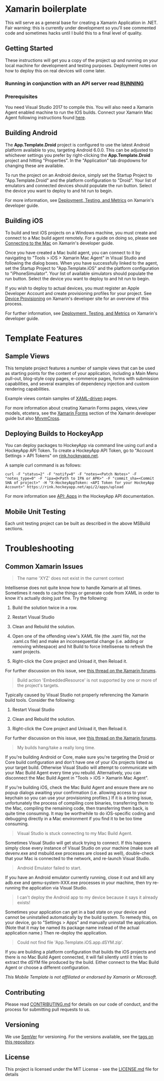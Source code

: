 # Xamarin boilerplate 

This will serve as a general base for creating a Xamarin Application in .NET. 
Fair warning: this is currently under development so you'll see commented code and sometimes hacks until I build this to a final level of quality. 
## Getting Started

These instructions will get you a copy of the project up and running on your local machine for development and testing purposes. Deployment notes on how to deploy this on real devices will come later.

### Running in conjunction with an API server read [RUNNING](https://github.com/CiBuildOrg/Xamarin-Starter/blob/master/RUNNING.md)

### Prerequisites

You need Visual Studio 2017 to compile this. 
You will also need a Xamarin Agent enabled machine to run the IOS builds. Connect your Xamarin Mac Agent following
instructions found [here](https://developer.xamarin.com/guides/ios/getting_started/installation/windows/connecting-to-mac/). 
## Building Android

The **App.Template.Droid** project is configured to use the latest Android platform available to you, targeting Android 6.0.0. This can be adjusted to whichever settings you prefer by right-clicking the **App.Template.Droid** project and hitting "Properties". In the "Application" tab dropdowns for changing these are available.

To run the project on an Android device, simply set the Startup Project to "App.Template.Droid" and the platform configuration to "Droid". Your list of emulators and connected devices should populate the run button. Select the device you want to deploy to and hit run to begin.

For more information, see [Deployment, Testing, and Metrics](https://developer.xamarin.com/guides/android/deployment,_testing,_and_metrics/) on Xamarin's developer guide.

## Building iOS

To build and test iOS projects on a Windows machine, you must create and connect to a Mac build agent remotely. For a guide on doing so, please see [Connecting to the Mac](https://developer.xamarin.com/guides/ios/getting_started/installation/windows/connecting-to-mac/) on Xamarin's developer guide.

Once you have created a Mac build agent, you can connect to it by navigating to "Tools > iOS > Xamarin Mac Agent" in Visual Studio and following the dialog boxes. When you have successfully linked to the agent, set the Startup Project to "App.Template.iOS" and the platform configuration to "iPhoneSimulator". Your list of available simulators should populate the run button. Select the device you want to deploy to and hit run to begin.

If you wish to deploy to actual devices, you must register an Apple Developer Account and create provisioning profiles for your project. See [Device Provisioning](https://developer.xamarin.com/guides/ios/getting_started/installation/device_provisioning/) on Xamarin's developer site for an overview of this process.

For further information, see [Deployment, Testing, and Metrics](https://developer.xamarin.com/guides/ios/deployment,_testing,_and_metrics/) on Xamarin's developer guide.

# Template Features

## Sample Views

This template project features a number of sample views that can be used as starting points for the content of your application, including a Main Menu pull-out, blog-style copy pages, e-commerce pages, forms with submission capabilities, and several examples of dependency injection and custom rendering capabilities.

Example views contain samples of [XAML-driven](https://developer.xamarin.com/guides/xamarin-forms/xaml/) pages.

For more information about creating Xamarin Forms pages, views,view models, etcetera, see the [Xamarin Forms](https://developer.xamarin.com/guides/xamarin-forms/) section of the Xamarin developer guide but also [MvvmCross](https://github.com/MvvmCross/MvvmCross).

## Deploying Builds to HockeyApp

You can deploy packages to HockeyApp via command line using curl and a HockeyApp API Token. To create a HockeyApp API Token, go to "Account Settings > API Tokens" on [rink.hockeyapp.net](https://rink.hockeyapp.net).

A sample curl command is as follows:

```shell
curl -F "status=2" -F "notify=0" -F "notes=<Patch Notes>" -F "notes_type=0" -F "ipa=@<Path to IPA or APK>" -F "commit_sha=<Commit SHA of project>" -H "X-HockeyAppToken: <API Token for your HockeyApp Account>" https://rink.hockeyapp.net/api/2/apps/upload
```

For more information see [API: Apps](https://support.hockeyapp.net/kb/api/api-apps#upload-app) in the HockeyApp API documentation.

## Mobile Unit Testing

Each unit testing project can be built as described in the above MSBuild sections.

# Troubleshooting

## Common Xamarin Issues

>The name 'XYZ' does not exist in the current context

Intellisense does not quite know how to handle Xamarin at all times. Sometimes it needs to cache things or generate code from XAML in order to know it's actually doing just fine. Try the following:

1. Build the solution twice in a row.

2. Restart Visual Studio

3. Clean and Rebuild the solution.

4. Open one of the offending view's XAML file (the .xaml file, not the .xaml.cs file) and make an inconsequential change (i.e. adding or removing whitespace) and hit Build to force Intellisense to refresh the xaml projects.

5. Right-click the Core project and Unload it, then Reload it.

For further discussion on this issue, see [this thread on the Xamarin forums](https://forums.xamarin.com/discussion/62671/initializecomponent-does-not-exist-in-the-current-context-error).

>Build action 'EmbeddedResource' is not supported by one or more of the project's targets.

Typically caused by Visual Studio not properly referencing the Xamarin build tools. Consider the following:

1. Restart Visual Studio

2. Clean and Rebuild the solution.

3. Right-click the Core project and Unload it, then Reload it.

For further discussion on this issue, see [this thread on the Xamarin forums](https://forums.xamarin.com/discussion/56559/vs-2015-errors-on-sample-projects).

>My builds hang/take a really long time.

If you're building Android or Core, make sure you're targeting the Droid or Core build configuration and don't have one of your iOs projects listed as your target build. Otherwise Visual Studio will attempt to communicate with your Mac Build Agent every time you rebuild. Alternatively, you can disconnect the Mac Build Agent in "Tools > iOS > Xamarin Mac Agent".

If you're building iOS, check the Mac Build Agent and ensure there are no popup dialogs awaiting your confirmation (i.e. allowing access to your keychain so you can use your provisioning profiles.) If it is a timing issue, unfortunately the process of compiling core binaries, transferring them to the Mac, compiling the remaining code, then transferring them back, is quite time consuming. It may be worthwhile to do iOS-specific coding and debugging directly in a Mac environment if you find it to be too time consuming.

>Visual Studio is stuck connecting to my Mac Build Agent.

Sometimes Visual Studio will get stuck trying to connect. If this happens simply close every instance of Visual Studio on your machine (make sure all devenv.exe and msbuild.exe processes are closed as well), double-check that your Mac is connected to the network, and re-launch Visual Studio.

>Android Emulator failed to start.

If you have an Android emulator currently running, close it out and kill any adb.exe and qemu-system-XXX.exe processes in your machine, then try re-running the application via Visual Studio.

>I can't deploy the Android app to my device because it says it already exists!

Sometimes your application can get in a bad state on your device and cannot be uninstalled automatically by the build system. To remedy this, on your device, go to "Settings > Apps" and manually uninstall the application. (Note that it may be named its package name instead of the actual application name.) Then re-deploy the application.

>Could not find file 'App.Template.iOS.app.dSYM.zip'.

If you are building a platform configuration that builds the iOS projects and there is no Mac Build Agent connected, it will fail silently until it tries to extract the dSYM file produced by the build. Either connect to the Mac Build Agent or choose a different configuration.

*This Mobile Template is not affiliated or endorsed by Xamarin or Microsoft.*

## Contributing

Please read [CONTRIBUTING.md](https://github.com/CiBuildOrg/Xamarin-Starter/blob/master/CONTRIBUTING.md) for details on our code of conduct, and the process for submitting pull requests to us.

## Versioning

We use [SemVer](http://semver.org/) for versioning. For the versions available, see the [tags on this repository](https://github.com/CiBuildOrg/Xamarin-Starter/tags). 

## License

This project is licensed under the MIT License - see the [LICENSE.md](LICENSE.md) file for details
